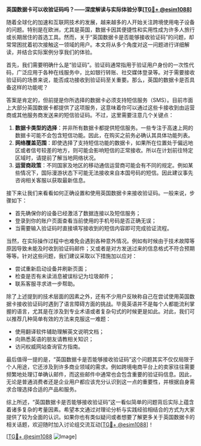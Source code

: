 **英国数据卡可以收验证码吗？——深度解读与实际体验分享[[TG💪+ @esim1088](https://t.me/s/esim1088)]**

随着全球化的加速和互联网技术的发展，越来越多的人开始关注跨境使用电子设备的问题。特别是在欧洲，尤其是英国，数据卡因其便捷性和实用性成为许多人旅行或长期居住的首选工具。然而，关于“英国数据卡是否能够接收验证码”的问题，却常常困扰着初次接触这一领域的用户。本文将从多个角度对这一问题进行详细解读，并结合实际案例分享我们的体验。

首先，我们需要明确什么是“验证码”。验证码通常指用于验证用户身份的一次性代码，广泛应用于各种在线服务中，比如银行转账、社交媒体登录等。对于需要接收验证码的场景来说，能否成功接收到验证码至关重要。那么，英国的数据卡是否具备这样的功能呢？

答案是肯定的，但前提是你所选择的数据卡必须支持短信服务（SMS）。目前市面上大部分英国数据卡都提供了这项服务，这意味着你可以通过这些卡接收到由运营商或其他服务商发送来的短信验证码。不过，这里需要注意几个关键点：

1. **数据卡类型的选择**：并非所有数据卡都提供短信服务。一些专注于高速上网的数据卡可能不会包含短信功能。因此，在购买之前务必确认其具体功能列表。
2. **网络覆盖范围**：即使选择了支持短信功能的数据卡，如果所在位置处于偏远地区或者信号较差的地方，则可能会影响短信的正常接收。所以在计划前往特定区域时，请提前了解当地网络状况。
3. **运营商政策**：不同国家及地区的移动通信运营商可能会有不同的规定。例如某些情况下，国际漫游状态下可能无法接收来自本国号码的短信。因此建议事先咨询相关客服以获取最新信息。

接下来让我们来看看如何正确设置和使用英国数据卡来接收验证码。一般来说，步骤如下：
- 首先确保你的设备已经激活了数据连接以及短信服务；
- 登录到你的账户页面查看当前使用的手机号码是否正确无误；
- 当需要输入验证码时直接填写接收到的短信内容即可完成验证流程。

当然，在实际操作过程中也难免会遇到各种意外情况。例如有时候由于技术故障等原因导致未能及时收到验证码邮件；又或者是对方发送过来的信息格式不符合预期等等。针对这些问题，我们建议采取以下措施加以应对：
- 尝试重新启动设备并刷新页面；
- 检查是否有未读消息被误标记为垃圾邮件；
- 联系客服寻求进一步帮助。

除了上述提到的技术层面的因素之外，还有不少用户反映称自己在尝试使用英国数据卡接收验证码时遇到了语言障碍方面的挑战。毕竟英语并不是每个人都能流利掌握的语言，尤其是在涉及到专业术语或者复杂句式的时候更是如此。对此，我们可以推荐几种简单有效的方法来克服这一难题：
- 使用翻译软件辅助理解英文说明文档；
- 向熟悉英语的朋友请教相关知识；
- 访问权威网站查询官方指南。

最后值得一提的是，“英国数据卡是否能够接收验证码”这个问题其实不仅仅局限于个人用途，它还涉及到许多商业领域的需求。例如跨境电商平台上的卖家往往需要频繁地处理订单确认邮件，而这些邮件中通常也会包含重要的验证码信息。因此，无论是普通消费者还是企业用户都应该充分认识到这一点的重要性，并根据自身需求合理选择合适的产品和服务。

综上所述，“英国数据卡是否能够接收验证码”这一看似简单的问题背后实际上蕴含着诸多复杂的考量因素。希望本文通过对理论分析与实践经验相结合的方式为大家提供了较为全面的认识。如果你也有类似疑问或者想要了解更多关于英国数据卡的相关话题，欢迎随时加入讨论组交流互动[[TG💪+ @esim1088](https://t.me/s/esim1088)]！

[[TG💪+ @esim1088](https://t.me/s/esim1088) ![Image](https://i.postimg.cc/4NQfJmqS/Snipaste-2025-05-13-00-14-12.png)]